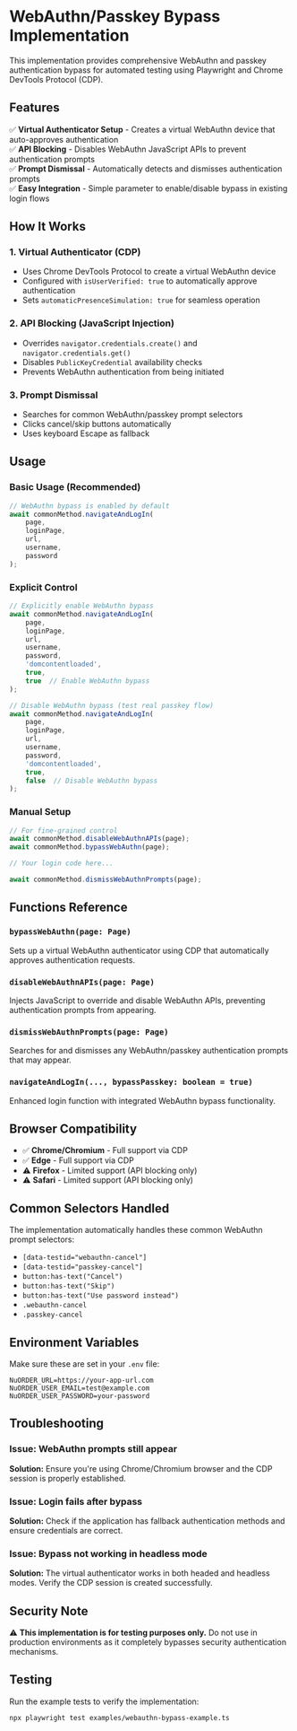 # WebAuthn/Passkey Bypass Implementation

This implementation provides comprehensive WebAuthn and passkey authentication bypass for automated testing using Playwright and Chrome DevTools Protocol (CDP).

## Features

✅ **Virtual Authenticator Setup** - Creates a virtual WebAuthn device that auto-approves authentication  
✅ **API Blocking** - Disables WebAuthn JavaScript APIs to prevent authentication prompts  
✅ **Prompt Dismissal** - Automatically detects and dismisses authentication prompts  
✅ **Easy Integration** - Simple parameter to enable/disable bypass in existing login flows  

## How It Works

### 1. Virtual Authenticator (CDP)
- Uses Chrome DevTools Protocol to create a virtual WebAuthn device
- Configured with `isUserVerified: true` to automatically approve authentication
- Sets `automaticPresenceSimulation: true` for seamless operation

### 2. API Blocking (JavaScript Injection)
- Overrides `navigator.credentials.create()` and `navigator.credentials.get()`
- Disables `PublicKeyCredential` availability checks
- Prevents WebAuthn authentication from being initiated

### 3. Prompt Dismissal
- Searches for common WebAuthn/passkey prompt selectors
- Clicks cancel/skip buttons automatically
- Uses keyboard Escape as fallback

## Usage

### Basic Usage (Recommended)
```typescript
// WebAuthn bypass is enabled by default
await commonMethod.navigateAndLogIn(
    page, 
    loginPage, 
    url, 
    username, 
    password
);
```

### Explicit Control
```typescript
// Explicitly enable WebAuthn bypass
await commonMethod.navigateAndLogIn(
    page, 
    loginPage, 
    url, 
    username, 
    password,
    'domcontentloaded',
    true,
    true  // Enable WebAuthn bypass
);

// Disable WebAuthn bypass (test real passkey flow)
await commonMethod.navigateAndLogIn(
    page, 
    loginPage, 
    url, 
    username, 
    password,
    'domcontentloaded',
    true,
    false  // Disable WebAuthn bypass
);
```

### Manual Setup
```typescript
// For fine-grained control
await commonMethod.disableWebAuthnAPIs(page);
await commonMethod.bypassWebAuthn(page);

// Your login code here...

await commonMethod.dismissWebAuthnPrompts(page);
```

## Functions Reference

### `bypassWebAuthn(page: Page)`
Sets up a virtual WebAuthn authenticator using CDP that automatically approves authentication requests.

### `disableWebAuthnAPIs(page: Page)` 
Injects JavaScript to override and disable WebAuthn APIs, preventing authentication prompts from appearing.

### `dismissWebAuthnPrompts(page: Page)`
Searches for and dismisses any WebAuthn/passkey authentication prompts that may appear.

### `navigateAndLogIn(..., bypassPasskey: boolean = true)`
Enhanced login function with integrated WebAuthn bypass functionality.

## Browser Compatibility

- ✅ **Chrome/Chromium** - Full support via CDP
- ✅ **Edge** - Full support via CDP  
- ⚠️ **Firefox** - Limited support (API blocking only)
- ⚠️ **Safari** - Limited support (API blocking only)

## Common Selectors Handled

The implementation automatically handles these common WebAuthn prompt selectors:
- `[data-testid="webauthn-cancel"]`
- `[data-testid="passkey-cancel"]`
- `button:has-text("Cancel")`
- `button:has-text("Skip")`
- `button:has-text("Use password instead")`
- `.webauthn-cancel`
- `.passkey-cancel`

## Environment Variables

Make sure these are set in your `.env` file:
```env
NuORDER_URL=https://your-app-url.com
NuORDER_USER_EMAIL=test@example.com
NuORDER_USER_PASSWORD=your-password
```

## Troubleshooting

### Issue: WebAuthn prompts still appear
**Solution:** Ensure you're using Chrome/Chromium browser and the CDP session is properly established.

### Issue: Login fails after bypass
**Solution:** Check if the application has fallback authentication methods and ensure credentials are correct.

### Issue: Bypass not working in headless mode
**Solution:** The virtual authenticator works in both headed and headless modes. Verify the CDP session is created successfully.

## Security Note

⚠️ **This implementation is for testing purposes only.** Do not use in production environments as it completely bypasses security authentication mechanisms.

## Testing

Run the example tests to verify the implementation:
```bash
npx playwright test examples/webauthn-bypass-example.ts
```

